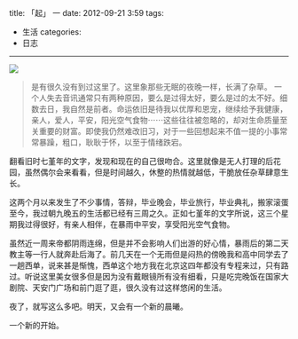 title: 「起」 一
date: 2012-09-21 3:59
tags:
- 生活
categories:
- 日志
---

![](/images/qi-1.jpg)

> 是有很久没有到过这里了。这里象那些无眠的夜晚一样，长满了杂草。
> 一个人失去音讯通常只有两种原因，要么是过得太好，要么是过的太不好。细数去日，我自然是前者。命运依旧是待我以优厚和恩宠，继续给予我健康，亲人，爱人，平安，阳光空气食物⋯⋯这些往往被忽略的，却对生命质量至关重要的财富。即使我仍然难改旧习，对于一些回想起来不值一提的小事常常暴躁，粗口，耿耿于怀，以至于情绪跌宕。

翻看旧时七堇年的文字，发现和现在的自己很吻合。这里就像是无人打理的后花园，虽然偶尔会来看看，但是时间越久，休整的热情就越低，干脆放任杂草肆意生长。
<!--more-->

这两个月以来发生了不少事情，答辩，毕业晚会，毕业旅行，毕业典礼，搬家滚蛋至今，我过朝九晚五的生活都已经有三周之久。正如七堇年的文字所说，这三个星期我过得很好，有亲人相伴，在暴雨中平安，享受阳光空气食物。

虽然近一周来帝都阴雨连绵，但是并不会影响人们出游的好心情，暴雨后的第二天教主等一行人就奔赴后海了。前几天在一个无雨但是闷热的傍晚我和高中同学去了一趟西单，说来甚是惭愧，西单这个地方我在北京这四年都没有专程来过，只有路过。听说这里美女很多但是因为没有戴眼镜所有没有细看，只是吃完晚饭在国家大剧院、天安门广场和前门逛了逛，很久没有过这样悠闲的生活。

夜了，就写这么多吧。明天，又会有一个新的晨曦。

一个新的开始。
